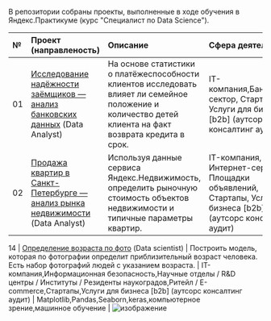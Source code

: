 В репозитории собраны проекты, выполненные в ходе обучения в Яндекс.Практикуме (курс "Специалист по Data Science").

| № | Проект (направленость) | Описание | Сфера деятельности | Используемые инструменты |
| :---------------------- | :---------------------- | :---------------------- | :---------------------- | :---------------------- |
01 | [Исследование надёжности заёмщиков — анализ банковских данных](https://github.com/Oleg-Volontsevich/Yandex_Practicum_Projects/tree/master/project01_reliability_of_borrowers_analyzing) (Data Analyst) | На основе статистики о платёжеспособности клиентов исследовать влияет ли семейное положение и количество детей клиента на факт возврата кредита в срок. | IT-компания,Банковский сектор, Стартапы, Услуги для бизнеса [b2b] (аутсорс консалтинг аудит) | Matplotlib, Pandas, PyMystem3, Python, SciKitLearn, SciPy, Seaborn, numpy, лемматизация, предобработка данных
02 | [Продажа квартир в Санкт-Петербурге — анализ рынка недвижимости](https://github.com/Oleg-Volontsevich/Yandex_Practicum_Projects/tree/master/project02_apartments_for_sale_analyzing) (Data Analyst) | Используя данные сервиса Яндекс.Недвижимость, определить рыночную стоимость объектов недвижимости и типичные параметры квартир. | IT-компания, Интернет-сервисы, Площадки объявлений, Стартапы, Услуги для бизнеса [b2b] (аутсорс консалтинг аудит) | Matplotlib, Pandas, Python, math, визуализация данных, исследовательский анализ данных, предобработка данных


14	 |	[Определение возраста по фото](https://github.com/Oleg-Volontsevich/Yandex_Practicum_Projects/tree/master/age_by_photo_cv_model) (Data scientist)	 |	Построить модель, которая по фотографии определит приблизительный возраст человека. Есть набор фотографий людей с указанием возраста.	 |	IT-компания,Информационная безопасность,Научные отделы / R&D центры / Институты / Резиденты наукоградов,Ритейл / E-commerce,Стартапы,Услуги для бизнеса [b2b] (аутсорс консалтинг аудит)	 |	Matplotlib,Pandas,Seaborn,keras,компьютерное зрение,машинное обучение	 |
![изображение](https://user-images.githubusercontent.com/88095190/127967788-3b2b3899-b6ab-412d-9e9f-f73cbeea00a9.png)

